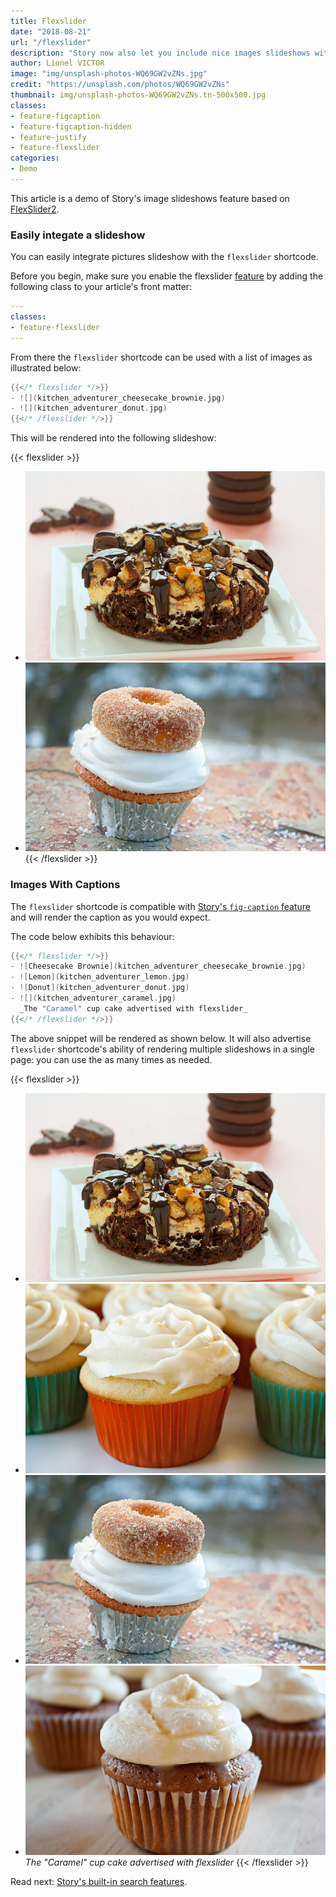 ```yaml
---
title: Flexslider
date: "2018-08-21"
url: "/flexslider"
description: "Story now also let you include nice images slideshows with FlexSlider"
author: Lionel VICTOR
image: "img/unsplash-photos-WQ69GW2vZNs.jpg"
credit: "https://unsplash.com/photos/WQ69GW2vZNs"
thumbnail: img/unsplash-photos-WQ69GW2vZNs.tn-500x500.jpg
classes:
- feature-figcaption
- feature-figcaption-hidden
- feature-justify
- feature-flexslider
categories:
- Demo
---
```

This article is a demo of Story's image slideshows feature based on
[FlexSlider2](http://flexslider.woothemes.com/).
<!--more-->

### Easily integate a slideshow
You can easily integrate pictures slideshow with the `flexslider` shortcode.

Before you begin, make sure you enable the flexslider [feature](/features) by
adding the following class to your article's front matter:

```yaml
---
classes:
- feature-flexslider
---
```

From there the `flexslider` shortcode can be used with a list of images as
illustrated below:

```go
{{</* flexslider */>}}
- ![](kitchen_adventurer_cheesecake_brownie.jpg)
- ![](kitchen_adventurer_donut.jpg)
{{</* /flexslider */>}}
```

This will be rendered into the following slideshow:

{{< flexslider >}}
- ![](kitchen_adventurer_cheesecake_brownie.jpg)
- ![](kitchen_adventurer_donut.jpg)
{{< /flexslider >}}

### Images With Captions

The `flexslider` shortcode is compatible with [Story's `fig-caption` feature](/figures)
and will render the caption as you would expect.

The code below exhibits this behaviour:

```go
{{</* flexslider */>}}
- ![Cheesecake Brownie](kitchen_adventurer_cheesecake_brownie.jpg)
- ![Lemon](kitchen_adventurer_lemon.jpg)
- ![Donut](kitchen_adventurer_donut.jpg)
- ![](kitchen_adventurer_caramel.jpg)
  _The "Caramel" cup cake advertised with flexslider_
{{</* /flexslider */>}}
```

The above snippet will be rendered as shown below. It will also advertise
`flexslider` shortcode's ability of rendering multiple slideshows in a
single page: you can use the as many times as needed.

{{< flexslider >}}
- ![Cheesecake Brownie](kitchen_adventurer_cheesecake_brownie.jpg)
- ![Lemon](kitchen_adventurer_lemon.jpg)
- ![Donut](kitchen_adventurer_donut.jpg)
- ![](kitchen_adventurer_caramel.jpg)
  _The "Caramel" cup cake advertised with flexslider_
{{< /flexslider >}}

Read next: [Story's built-in search features](/search-page/).

